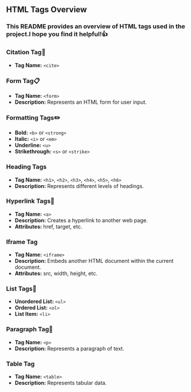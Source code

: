 ## HTML Tags Overview

### This README provides an overview of HTML tags used in the project.I hope you find it helpful!👍

### Citation Tag🔗
- **Tag Name:** `<cite>`

### Form Tag📋
- **Tag Name:** `<form>`
- **Description:** Represents an HTML form for user input.

### Formatting Tags✏️
- **Bold:** `<b>` or `<strong>`
- **Italic:** `<i>` or `<em>`
- **Underline:** `<u>`
- **Strikethrough:** `<s>` or `<strike>`

### Heading Tags
- **Tag Name:** `<h1>`, `<h2>`, `<h3>`, `<h4>`, `<h5>`, `<h6>`
- **Description:** Represents different levels of headings.

### Hyperlink Tags🔗
- **Tag Name:** `<a>`
- **Description:** Creates a hyperlink to another web page.
- **Attributes:** href, target, etc.

### Iframe Tag
- **Tag Name:** `<iframe>`
- **Description:** Embeds another HTML document within the current document.
- **Attributes:** src, width, height, etc.

### List Tags📝
- **Unordered List:** `<ul>`
- **Ordered List:** `<ol>`
- **List Item:** `<li>`

### Paragraph Tag🧾
- **Tag Name:** `<p>`
- **Description:** Represents a paragraph of text.

### Table Tag
- **Tag Name:** `<table>`
- **Description:** Represents tabular data.



